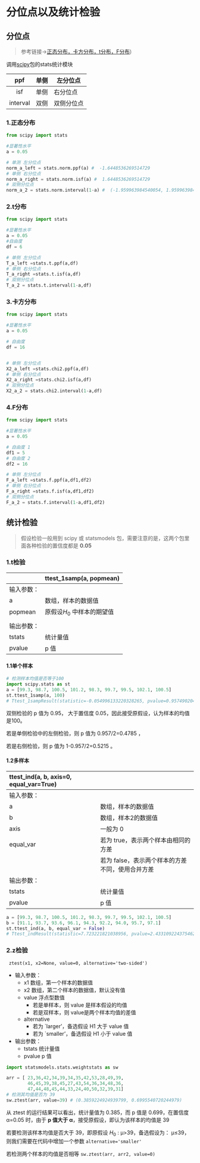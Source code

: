 # 分位点以及统计检验

## 分位点

> 参考链接->[正态分布，卡方分布，t分布，F分布](https://blog.csdn.net/weixin_44678403/article/details/120672268))

调用[scipy](https://so.csdn.net/so/search?q=scipy&spm=1001.2101.3001.7020)包的stats统计模块

|   ppf    | 单侧 | 左分位点   |
| :------: | ---- | ---------- |
|   isf    | 单侧 | 右分位点   |
| interval | 双侧 | 双侧分位点 |

###  1.正态分布

```python
from scipy import stats

#显著性水平
a = 0.05

# 单测 左分位点
norm_a_left = stats.norm.ppf(a) #  -1.6448536269514729
# 单侧 右分位点
norm_a_right = stats.norm.isf(a) #  1.6448536269514729
# 双侧分位点
norm_a_2 = stats.norm.interval(1-a) #  (-1.959963984540054, 1.959963984540054
```



### 2.t分布

```python
from scipy import stats

#显著性水平
a = 0.05
#自由度 
df = 6

# 单侧 左分位点
T_a_left =stats.t.ppf(a,df)
# 单侧 右分位点
T_a_right =stats.t.isf(a,df)
# 双侧分位点
T_a_2 = stats.t.interval(1-a,df)
```



### 3.卡方分布

```python
from scipy import stats

#显著性水平
a = 0.05

# 自由度
df = 16


# 单侧 左分位点
X2_a_left =stats.chi2.ppf(a,df)
# 单侧 右分位点
X2_a_right =stats.chi2.isf(a,df)
# 双侧分位点
X2_a_2 = stats.chi2.interval(1-a,df)
```



### 4.F分布

```python
from scipy import stats

#显著性水平
a = 0.05

# 自由度 1
df1 = 5
# 自由度 2
df2 = 16

# 单侧 左分位点
F_a_left =stats.f.ppf(a,df1,df2)
# 单侧 右分位点
F_a_right =stats.f.isf(a,df1,df2)
# 双侧分位点
F_a_2 = stats.f.interval(1-a,df1,df2)
```

## 统计检验

> 假设检验一般用到 scipy 或 statsmodels 包，需要注意的是，这两个包里面各种检验的置信度都是 **0.05**

### 1.t检验

|            | ttest_1samp(a, popmean)    |
| ---------- | -------------------------- |
| 输入参数： |                            |
| a          | 数组，样本的数据值         |
| popmean    | 原假设$H_0$ 中样本的期望值 |
|            |                            |
| 输出参数： |                            |
| tstats     | 统计量值                   |
| pvalue     | p 值                       |

#### 1.1单个样本

```python
# 检测样本均值是否等于100
import scipy.stats as st
a = [99.3, 98.7, 100.5, 101.2, 98.3, 99.7, 99.5, 102.1, 100.5]
st.ttest_1samp(a, 100)
# Ttest_1sampResult(statistic=-0.054996133220328265, pvalue=0.9574902045208937)
```

双侧检验的 p 值为 0.95， 大于置信度 0.05，因此接受原假设，认为样本的均值是100。

若是单侧检验中的左侧检验，则 p 值为 0.957/2=0.4785 ，

若是右侧检验，则 p 值为 1-0.957/2=0.5215 。

#### 1.2多样本

| ttest_ind(a, b, axis=0, equal_var=True) |                                                  |
| :-------------------------------------- | ------------------------------------------------ |
| 输入参数：                              |                                                  |
| a                                       | 数组，样本的数据值                               |
| b                                       | 数组，样本2的数据值                              |
| axis                                    | 一般为 0                                         |
| equal_var                               | 若为 true，表示两个样本由相同的方差              |
|                                         | 若为 false，表示两个样本的方差不同，使用合并方差 |
| 输出参数：                              |                                                  |
| tstats                                  | 统计量值                                         |
| pvalue                                  | p 值                                             |

```python
a = [99.3, 98.7, 100.5, 101.2, 98.3, 99.7, 99.5, 102.1, 100.5]
b = [91.1, 93.7, 93.6, 96.1, 94.3, 92.2, 94.0, 95.7, 97.1]
st.ttest_ind(a, b, equal_var = False)
# Ttest_indResult(statistic=7.723221821038956, pvalue=2.4331092243754622e-06)
```



### 2.z检验

` ztest(x1, x2=None, value=0, alternative='two-sided')`

- 输入参数：
  - x1	数组，第一个样本的数据值
  - x2	数组，第二个样本的数据值，默认没有值
  - value	浮点型数值
    - 若是单样本，则 value 是样本假设的均值
    - 若是双样本，则 value是两个样本均值的差值
  - alternative	
    - 若为 `larger’，备选假设 H1 大于 value 值
    - 若为 `smaller’，备选假设 H1 小于 value 值
- 输出参数：	
  - tstats	统计量值
  - pvalue	p 值

```python
import statsmodels.stats.weightstats as sw

arr = [ 23,36,42,34,39,34,35,42,53,28,49,39,
        46,45,39,38,45,27,43,54,36,34,48,36,
        47,44,48,45,44,33,24,40,50,32,39,31]
# 检测其均值是否为 39
sw.ztest(arr, value=39) # (0.3859224924939799, 0.6995540720244979)
```

从 ztest 的运行结果可以看出，统计量值为 0.385，而 p 值是 0.699，在置信度  α=0.05 时，由于 **p 值大于  α**，接受原假设，即认为该样本的均值是 39  

若要检测该样本均值是否大于 39，即原假设 $H_0$ : μ>39，备选假设为： μ≤39，则我们需要在代码中增加一个参数 `alternative='smaller'`

若检测两个样本的均值是否相等 `sw.ztest(arr, arr2, value=0)`

